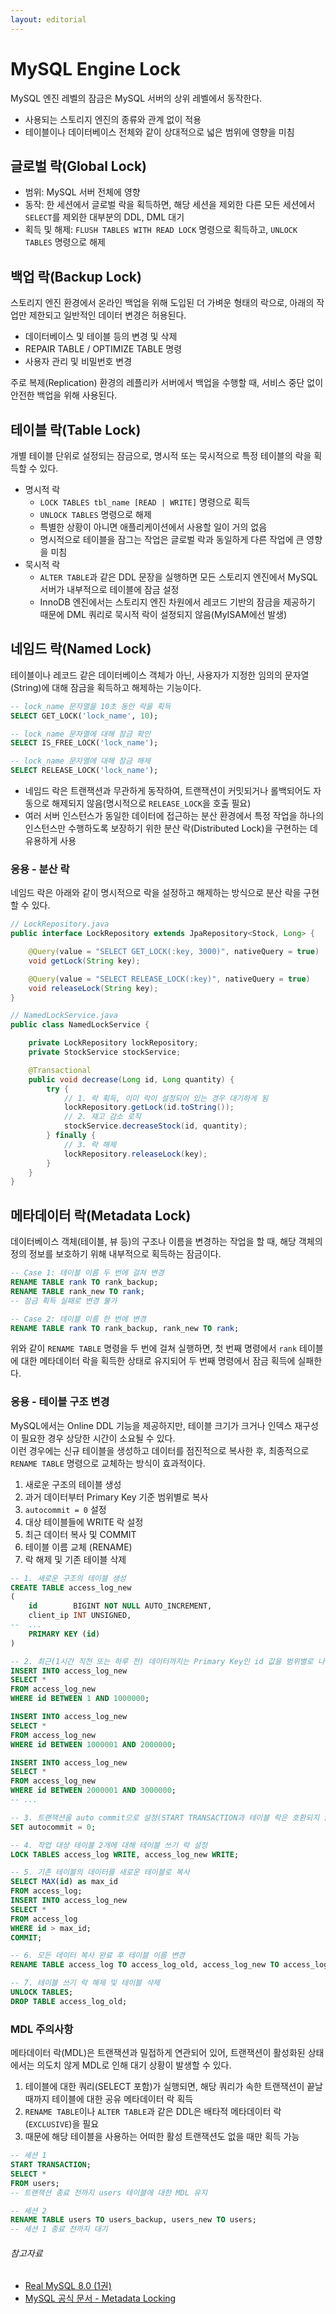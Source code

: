```yaml
---
layout: editorial
---
```


# MySQL Engine Lock

MySQL 엔진 레벨의 잠금은 MySQL 서버의 상위 레벨에서 동작한다.

- 사용되는 스토리지 엔진의 종류와 관계 없이 적용
- 테이블이나 데이터베이스 전체와 같이 상대적으로 넓은 범위에 영향을 미침

## 글로벌 락(Global Lock)

- 범위: MySQL 서버 전체에 영향
- 동작: 한 세션에서 글로벌 락을 획득하면, 해당 세션을 제외한 다른 모든 세션에서 `SELECT`를 제외한 대부분의 DDL, DML 대기
- 획득 및 해제: `FLUSH TABLES WITH READ LOCK` 명령으로 획득하고, `UNLOCK TABLES` 명령으로 해제

## 백업 락(Backup Lock)

스토리지 엔진 환경에서 온라인 백업을 위해 도입된 더 가벼운 형태의 락으로, 아래의 작업만 제한되고 일반적인 데이터 변경은 허용된다.

- 데이터베이스 및 테이블 등의 변경 및 삭제
- REPAIR TABLE / OPTIMIZE TABLE 명령
- 사용자 관리 및 비밀번호 변경

주로 복제(Replication) 환경의 레플리카 서버에서 백업을 수행할 때, 서비스 중단 없이 안전한 백업을 위해 사용된다.

## 테이블 락(Table Lock)

개별 테이블 단위로 설정되는 잠금으로, 명시적 또는 묵시적으로 특정 테이블의 락을 획득할 수 있다.

- 명시적 락
    - `LOCK TABLES tbl_name [READ | WRITE]` 명령으로 획득
    - `UNLOCK TABLES` 명령으로 해제
    - 특별한 상황이 아니면 애플리케이션에서 사용할 일이 거의 없음
    - 명시적으로 테이블을 잠그는 작업은 글로벌 락과 동일하게 다른 작업에 큰 영향을 미침
- 묵시적 락
    - `ALTER TABLE`과 같은 DDL 문장을 실행하면 모든 스토리지 엔진에서 MySQL 서버가 내부적으로 테이블에 잠금 설정
    - InnoDB 엔진에서는 스토리지 엔진 차원에서 레코드 기반의 잠금을 제공하기 때문에 DML 쿼리로 묵시적 락이 설정되지 않음(MyISAM에선 발생)

## 네임드 락(Named Lock)

테이블이나 레코드 같은 데이터베이스 객체가 아닌, 사용자가 지정한 임의의 문자열(String)에 대해 잠금을 획득하고 해제하는 기능이다.

```sql
-- lock_name 문자열을 10초 동안 락을 획득
SELECT GET_LOCK('lock_name', 10);

-- lock_name 문자열에 대해 잠금 확인
SELECT IS_FREE_LOCK('lock_name');

-- lock_name 문자열에 대해 잠금 해제
SELECT RELEASE_LOCK('lock_name');
```

- 네임드 락은 트랜잭션과 무관하게 동작하여, 트랜잭션이 커밋되거나 롤백되어도 자동으로 해제되지 않음(명시적으로 `RELEASE_LOCK`을 호출 필요)
- 여러 서버 인스턴스가 동일한 데이터에 접근하는 분산 환경에서 특정 작업을 하나의 인스턴스만 수행하도록 보장하기 위한 분산 락(Distributed Lock)을 구현하는 데 유용하게 사용

### 응용 - 분산 락

네임드 락은 아래와 같이 명시적으로 락을 설정하고 해제하는 방식으로 분산 락을 구현할 수 있다.

```java
// LockRepository.java
public interface LockRepository extends JpaRepository<Stock, Long> {

    @Query(value = "SELECT GET_LOCK(:key, 3000)", nativeQuery = true)
    void getLock(String key);

    @Query(value = "SELECT RELEASE_LOCK(:key)", nativeQuery = true)
    void releaseLock(String key);
}

// NamedLockService.java
public class NamedLockService {

    private LockRepository lockRepository;
    private StockService stockService;

    @Transactional
    public void decrease(Long id, Long quantity) {
        try {
            // 1. 락 획득, 이미 락이 설정되어 있는 경우 대기하게 됨
            lockRepository.getLock(id.toString());
            // 2. 재고 감소 로직
            stockService.decreaseStock(id, quantity);
        } finally {
            // 3. 락 해제
            lockRepository.releaseLock(key);
        }
    }
}
```

## 메타데이터 락(Metadata Lock)

데이터베이스 객체(테이블, 뷰 등)의 구조나 이름을 변경하는 작업을 할 때, 해당 객체의 정의 정보를 보호하기 위해 내부적으로 획득하는 잠금이다.

```sql
-- Case 1: 테이블 이름 두 번에 걸쳐 변경
RENAME TABLE rank TO rank_backup;
RENAME TABLE rank_new TO rank;
-- 잠금 획득 실패로 변경 불가

-- Case 2: 테이블 이름 한 번에 변경
RENAME TABLE rank TO rank_backup, rank_new TO rank;
```

위와 같이 `RENAME TABLE` 명령을 두 번에 걸쳐 실행하면, 첫 번째 명령에서 `rank` 테이블에 대한 메타데이터 락을 획득한 상태로 유지되어 두 번째 명령에서 잠금 획득에 실패한다.

### 응용 - 테이블 구조 변경

MySQL에서는 Online DDL 기능을 제공하지만, 테이블 크기가 크거나 인덱스 재구성이 필요한 경우 상당한 시간이 소요될 수 있다.  
이런 경우에는 신규 테이블을 생성하고 데이터를 점진적으로 복사한 후, 최종적으로 `RENAME TABLE` 명령으로 교체하는 방식이 효과적이다.

1. 새로운 구조의 테이블 생성
2. 과거 데이터부터 Primary Key 기준 범위별로 복사
3. `autocommit = 0` 설정
4. 대상 테이블들에 WRITE 락 설정
5. 최근 데이터 복사 및 COMMIT
6. 테이블 이름 교체 (RENAME)
7. 락 해제 및 기존 테이블 삭제

```sql
-- 1. 새로운 구조의 테이블 생성
CREATE TABLE access_log_new
(
    id        BIGINT NOT NULL AUTO_INCREMENT,
    client_ip INT UNSIGNED,
--  ...
    PRIMARY KEY (id)
)

-- 2. 최근(1시간 직전 또는 하루 전) 데이터까지는 Primary Key인 id 값을 범위별로 나눠서 복사
INSERT INTO access_log_new
SELECT *
FROM access_log_new
WHERE id BETWEEN 1 AND 1000000;

INSERT INTO access_log_new
SELECT *
FROM access_log_new
WHERE id BETWEEN 1000001 AND 2000000;

INSERT INTO access_log_new
SELECT *
FROM access_log_new
WHERE id BETWEEN 2000001 AND 3000000;
-- ...

-- 3. 트랜잭션을 auto commit으로 설정(START TRANSACTION과 테이블 락은 호환되지 않아 autocommit을 0으로 설정)
SET autocommit = 0;

-- 4. 작업 대상 테이블 2개에 대해 테이블 쓰기 락 설정
LOCK TABLES access_log WRITE, access_log_new WRITE;

-- 5. 기존 테이블의 데이터를 새로운 테이블로 복사
SELECT MAX(id) as max_id
FROM access_log;
INSERT INTO access_log_new
SELECT *
FROM access_log
WHERE id > max_id;
COMMIT;

-- 6. 모든 데이터 복사 완료 후 테이블 이름 변경
RENAME TABLE access_log TO access_log_old, access_log_new TO access_log;

-- 7. 테이블 쓰기 락 해제 및 테이블 삭제
UNLOCK TABLES;
DROP TABLE access_log_old;
```

### MDL 주의사항

메타데이터 락(MDL)은 트랜잭션과 밀접하게 연관되어 있어, 트랜잭션이 활성화된 상태에서는 의도치 않게 MDL로 인해 대기 상황이 발생할 수 있다.

1. 테이블에 대한 쿼리(SELECT 포함)가 실행되면, 해당 쿼리가 속한 트랜잭션이 끝날 때까지 테이블에 대한 공유 메타데이터 락 획득
2. `RENAME TABLE`이나 `ALTER TABLE`과 같은 DDL은 배타적 메타데이터 락(`EXCLUSIVE`)을 필요
3. 때문에 해당 테이블을 사용하는 어떠한 활성 트랜잭션도 없을 때만 획득 가능

```sql
-- 세션 1
START TRANSACTION;
SELECT *
FROM users;
-- 트랜잭션 종료 전까지 users 테이블에 대한 MDL 유지

-- 세션 2
RENAME TABLE users TO users_backup, users_new TO users;
-- 세션 1 종료 전까지 대기
```

###### 참고자료

- [Real MySQL 8.0 (1권)](https://kobic.net/book/bookInfo/view.do?isbn=9791158392703)
- [MySQL 공식 문서 - Metadata Locking](https://dev.mysql.com/doc/refman/8.0/en/metadata-locking.html)
